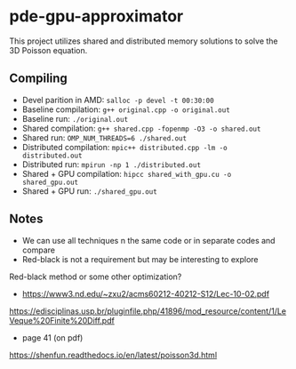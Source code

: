 # pde-gpu-approximator

This project utilizes shared and distributed memory solutions to solve the 3D Poisson equation.

## Compiling
- Devel parition in AMD: `salloc -p devel -t 00:30:00`
- Baseline compilation: `g++ original.cpp -o original.out`
- Baseline run: `./original.out`
- Shared compilation: `g++ shared.cpp -fopenmp -O3 -o shared.out`
- Shared run: `OMP_NUM_THREADS=6 ./shared.out`
- Distributed compilation: `mpic++ distributed.cpp -lm -o distributed.out`
- Distributed run: `mpirun -np 1 ./distributed.out`
- Shared + GPU compilation: `hipcc shared_with_gpu.cu -o shared_gpu.out`
- Shared + GPU run: `./shared_gpu.out`

## Notes
- We can use all techniques n the same code or in separate codes and compare
- Red-black is not a requirement but may be interesting to explore

Red-black method or some other optimization?
- https://www3.nd.edu/~zxu2/acms60212-40212-S12/Lec-10-02.pdf

https://edisciplinas.usp.br/pluginfile.php/41896/mod_resource/content/1/LeVeque%20Finite%20Diff.pdf
- page 41 (on pdf)

https://shenfun.readthedocs.io/en/latest/poisson3d.html